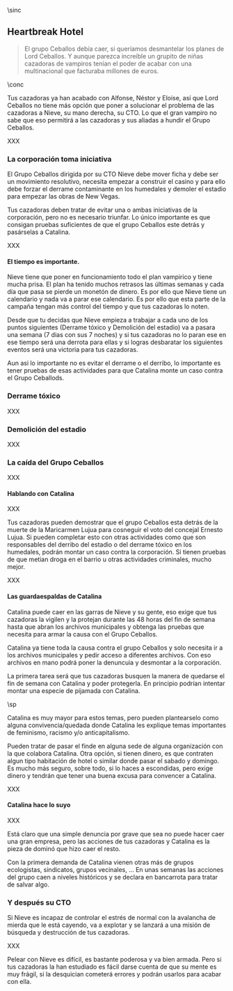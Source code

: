 \sinc

## Heartbreak Hotel 

> El grupo Ceballos debía caer, si queríamos desmantelar los planes de Lord Ceballos. Y aunque parezca increíble un grupito de niñas cazadoras de vampiros tenían el poder de acabar con una multinacional que facturaba millones de euros.

\conc

Tus cazadoras ya han acabado con Alfonse, Néstor y Eloise, así que Lord Ceballos no tiene más opción que poner a solucionar el problema de las cazadoras a Nieve, su mano derecha, su CTO. Lo que el gran vampiro no sabe que eso permitirá a las cazadoras y sus aliadas a hundir el Grupo Ceballos.

XXX

### La corporación toma iniciativa

El Grupo Ceballos dirigida por su CTO Nieve debe mover ficha y debe ser un movimiento resolutivo, necesita empezar a construir el casino y para ello debe forzar el derrame contaminante en los humedales y demoler el estadio para empezar las obras de New Vegas.

Tus cazadoras deben tratar de evitar una o ambas iniciativas de la corporación, pero no es necesario triunfar. Lo único importante es que consigan pruebas suficientes de que el grupo Ceballos este detrás y pasárselas a Catalina.

XXX

#### El tiempo es importante.

Nieve tiene que poner en funcionamiento todo el plan vampirico y tiene mucha prisa. El plan ha tenido muchos retrasos las últimas semanas y cada día que pasa se pierde un monetón de dinero. Es por ello que Nieve tiene un calendario y nada va a parar ese calendario. Es por ello que esta parte de la campaña tengan más control del tiempo y que tus cazadoras lo noten. 

Desde que tu decidas que Nieve empieza a trabajar a cada uno de los puntos siguientes (Derrame tóxico y Demolición del estadio) va a pasara una semana (7 dias con sus 7 noches) y si tus cazadoras no lo paran ese en ese tiempo será una derrota para ellas y si logras desbaratar los siguientes eventos será una victoria para tus cazadoras.

Aun asi lo importante no es evitar el derrame o el derribo, lo importante es tener pruebas de esas actividades para que Catalina monte un caso contra el Grupo Ceballods.

### Derrame tóxico

XXX

### Demolición del estadio

XXX

### La caída del Grupo Ceballos

XXX

#### Hablando con Catalina

XXX

Tus cazadoras pueden demostrar que el grupo Ceballos esta detrás de la muerte de la Maricarmen Lujua para cosneguir el voto del concejal Ernesto Lujua. Si pueden completar esto con otras actividades como que son responsables del derribo del estadio o del derrame tóxico en los humedales, podrán montar un caso contra la corporación. Si tienen pruebas de que metian droga en el barrio u otras actividades criminales, mucho mejor.

XXX

#### Las guardaespaldas de Catalina

Catalina puede caer en las garras de Nieve y su gente, eso exige que tus cazadoras la vigilen y la protejan durante las 48 horas del fin de semana hasta que abran los archivos municipales y obtenga las pruebas que necesita para armar la causa con el Grupo Ceballos.

Catalina ya tiene toda la causa contra el grupo Ceballos y solo necesita ir a los archivos municipales y pedir acceso a diferentes archivos. Con eso archivos en mano podrá poner la denuncuia y desmontar a la corporación.

La primera tarea será que tus cazadoras busquen la manera de quedarse el fin de semana con Catalina y poder protegerla. En principio podrían intentar montar una especie de pijamada con Catalina. 

\sp

Catalina es muy mayor para estos temas, pero pueden plantearselo como alguna convivencia/quedada donde Catalina les explique temas importantes de feminismo, racismo y/o anticapitalismo.

Pueden tratar de pasar el finde en alguna sede de alguna organización con la que colabora Catalina. Otra opción, si tienen dinero, es que contraten algun tipo habitación de hotel o similar donde pasar el sabado y domingo. Es mucho más seguro, sobre todo, si lo haces a escondidas, pero exige dinero y tendrán que tener una buena excusa para convencer a Catalina.

XXX

#### Catalina hace lo suyo

XXX

Está claro que una simple denuncia por grave que sea no puede hacer caer una gran empresa, pero las acciones de tus cazadoras y Catalina es la pieza de dominó que hizo caer el resto.

Con la primera demanda de Catalina vienen otras más de grupos ecologistas, sindicatos, grupos vecinales, … En unas semanas las acciones del grupo caen a niveles históricos y se declara en bancarrota para tratar de salvar algo.

### Y después su CTO

Si Nieve es incapaz de controlar el estrés de normal con la avalancha de mierda que le está cayendo, va a explotar y se lanzará a una misión de búsqueda y destrucción de tus cazadoras. 

XXX

Pelear con Nieve es difícil, es bastante poderosa y va bien armada. Pero si tus cazadoras la han estudiado es fácil darse cuenta de que su mente es muy frágil, si la desquician cometerá errores y podrán usarlos para acabar con ella.
